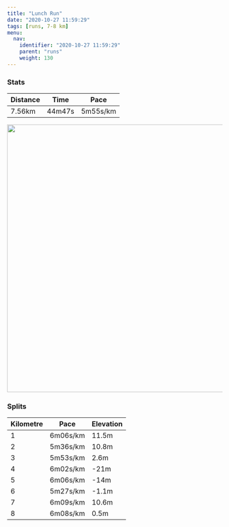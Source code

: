 ```yaml
---
title: "Lunch Run"
date: "2020-10-27 11:59:29"
tags: [runs, 7-8 km]
menu:
  nav:
    identifier: "2020-10-27 11:59:29"
    parent: "runs"
    weight: 130
---
```


### Stats

| Distance | Time | Pace |
|----------|------|------|
|7.56km|44m47s|5m55s/km|

<img src='https://maps.googleapis.com/maps/api/staticmap?maptype=terrain&path=enc:}kvdI~{qNc@mAQYE?OFQPc@x@WR[n@QPWJGJCAS_@B}@F]P]\g@HYl@eAd@_@PSJYVBNO?cAH[`AwARS`@YH]Oy@F]PSLSTcAf@aANQb@[`@WNQh@_@LQLYh@{@X{@VGXPLRPv@BDPJNURi@r@gCTi@^e@^m@b@a@\m@XYN]d@o@n@oA^_@PKPFHJ^jAt@fA\l@d@vA`@b@r@`Bj@~AVf@T\Rb@ZRj@fADDFGHSZc@^{@`@s@r@eATg@`@w@bAuAjAuC|@eDTUL?|@r@h@t@b@f@HRBj@Mt@KVWbAG@CDAd@GZ?N@BVNNVDL?PCLSVGTo@jAWp@[xAOl@GP?RWtAADBHfAP`EnAd@H`Bf@d@Fh@XTuB`@eB|@iFZi@TURSVMVUXOHBf@^x@x@FT\f@x@p@x@dAt@v@fA`AdApA~A`B?FI^g@rBWz@S`@Mh@Sf@k@jBQ^a@lAI^Qh@GZ?NW`BAlBMlACJIBMEI@EFGTWp@ATCPYl@It@A\I`@EzACZWfAM`AEf@Sz@_@r@[PAFURMn@KPK\WXi@z@S@MJMNSd@SVYJWROXUXw@Fk@f@GCFV`@t@Jx@?RCJKC_@m@QSg@IWKYQSEOIOUIWOSSIe@@g@Sa@GIGGMw@i@wAa@MMOWOK}An@YPSXWl@SxAMd@?VG\Cb@BXEh@B`@ER_@z@Oh@QbAK^Kx@EJKHi@xA_@`@UJ]`@O@OJK`@QPINWTIZE^GPIPIH{BvA}@@kAVK@YI]BiAgAg@SgAMGIEU?ODKAMMKc@Mg@Ce@Fs@VG?s@e@GBUd@]h@YZOLMPaAp@UDo@KU@aAn@mAjAi@FMACMHsANcARa@`@]Ze@HW`@oBNg@Xc@b@k@zB[`@@|@Zb@Dd@E~@i@h@GT@l@VHAAi@KoACgCGaD@uAGk@u@EOBq@AMDKNeAdDGHG@CISOOBOGEOKKK]IEOUKIM[SSCIOEIUMQGa@Ui@Mo@Gy@@]R]H]f@sADU?Ye@uDy@uDOeA[cAOu@Qm@O{@[}Aa@gAAU_@kBIs@I_@?a@Ks@@GFALJ\m@d@c@`AuAX[HDd@h@JR&key=AIzaSyBPVQ_iynBzLujdhfLzy8Z-5zczbktE55k&size=800x800&scale=2&markers=color:yellow|label:S|53.36783,-2.5544&markers=color:green|label:F|53.367879999999985,-2.5541999999999994' width='625' />

### Splits

| Kilometre | Pace | Elevation |
|------|------|-----------|
|1|6m06s/km|11.5m|
|2|5m36s/km|10.8m|
|3|5m53s/km|2.6m|
|4|6m02s/km|-21m|
|5|6m06s/km|-14m|
|6|5m27s/km|-1.1m|
|7|6m09s/km|10.6m|
|8|6m08s/km|0.5m|
